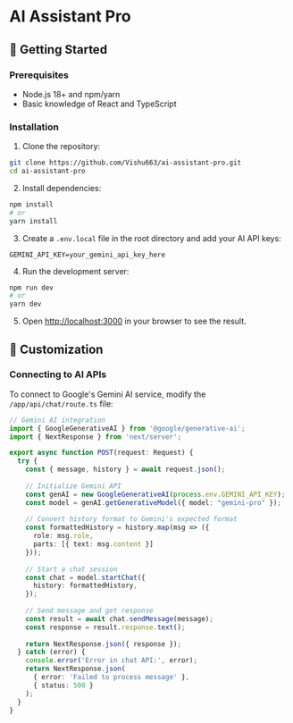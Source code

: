 # AI Assistant Pro

## 🚀 Getting Started

### Prerequisites
* Node.js 18+ and npm/yarn
* Basic knowledge of React and TypeScript

### Installation
1. Clone the repository:

```bash
git clone https://github.com/Vishu663/ai-assistant-pro.git
cd ai-assistant-pro
```

2. Install dependencies:

```bash
npm install
# or
yarn install
```

3. Create a `.env.local` file in the root directory and add your AI API keys:

```
GEMINI_API_KEY=your_gemini_api_key_here
```

4. Run the development server:

```bash
npm run dev
# or
yarn dev
```

5. Open [http://localhost:3000](http://localhost:3000) in your browser to see the result.

## 🔧 Customization

### Connecting to AI APIs
To connect to Google's Gemini AI service, modify the `/app/api/chat/route.ts` file:

```typescript
// Gemini AI integration
import { GoogleGenerativeAI } from '@google/generative-ai';
import { NextResponse } from 'next/server';

export async function POST(request: Request) {
  try {
    const { message, history } = await request.json();
    
    // Initialize Gemini API
    const genAI = new GoogleGenerativeAI(process.env.GEMINI_API_KEY);
    const model = genAI.getGenerativeModel({ model: "gemini-pro" });
    
    // Convert history format to Gemini's expected format
    const formattedHistory = history.map(msg => ({
      role: msg.role,
      parts: [{ text: msg.content }]
    }));
    
    // Start a chat session
    const chat = model.startChat({
      history: formattedHistory,
    });
    
    // Send message and get response
    const result = await chat.sendMessage(message);
    const response = result.response.text();
    
    return NextResponse.json({ response });
  } catch (error) {
    console.error('Error in chat API:', error);
    return NextResponse.json(
      { error: 'Failed to process message' },
      { status: 500 }
    );
  }
}
```
